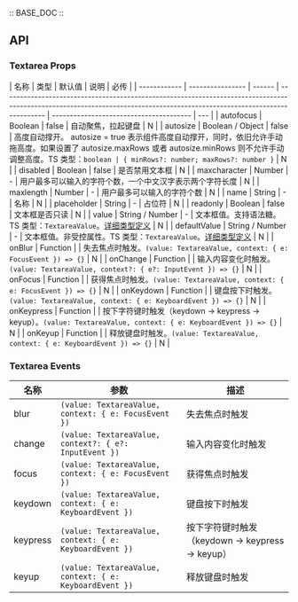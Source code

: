 :: BASE_DOC ::

## API

### Textarea Props

| 名称         | 类型             | 默认值 | 说明                                                                                                                                                                     | 必传                                    |
| ------------ | ---------------- | ------ | ------------------------------------------------------------------------------------------------------------------------------------------------------------------------ | --------------------------------------- | --- |
| autofocus    | Boolean          | false  | 自动聚焦，拉起键盘                                                                                                                                                       | N                                       |
| autosize     | Boolean / Object | false  | 高度自动撑开。 autosize = true 表示组件高度自动撑开，同时，依旧允许手动拖高度。如果设置了 autosize.maxRows 或者 autosize.minRows 则不允许手动调整高度。TS 类型：`boolean | { minRows?: number; maxRows?: number }` | N   |
| disabled     | Boolean          | false  | 是否禁用文本框                                                                                                                                                           | N                                       |
| maxcharacter | Number           | -      | 用户最多可以输入的字符个数，一个中文汉字表示两个字符长度                                                                                                                 | N                                       |
| maxlength    | Number           | -      | 用户最多可以输入的字符个数                                                                                                                                               | N                                       |
| name         | String           | -      | 名称                                                                                                                                                                     | N                                       |
| placeholder  | String           | -      | 占位符                                                                                                                                                                   | N                                       |
| readonly     | Boolean          | false  | 文本框是否只读                                                                                                                                                           | N                                       |
| value        | String / Number  | -      | 文本框值。支持语法糖。TS 类型：`TextareaValue`。[详细类型定义](https://github.com/Tencent/tdesign-vue/tree/develop/src/textarea/type.ts)                                 | N                                       |
| defaultValue | String / Number  | -      | 文本框值。非受控属性。TS 类型：`TextareaValue`。[详细类型定义](https://github.com/Tencent/tdesign-vue/tree/develop/src/textarea/type.ts)                                 | N                                       |
| onBlur       | Function         |        | 失去焦点时触发。`(value: TextareaValue, context: { e: FocusEvent }) => {}`                                                                                               | N                                       |
| onChange     | Function         |        | 输入内容变化时触发。`(value: TextareaValue, context?: { e?: InputEvent }) => {}`                                                                                         | N                                       |
| onFocus      | Function         |        | 获得焦点时触发。`(value: TextareaValue, context: { e: FocusEvent }) => {}`                                                                                               | N                                       |
| onKeydown    | Function         |        | 键盘按下时触发。`(value: TextareaValue, context: { e: KeyboardEvent }) => {}`                                                                                            | N                                       |
| onKeypress   | Function         |        | 按下字符键时触发（keydown -> keypress -> keyup）。`(value: TextareaValue, context: { e: KeyboardEvent }) => {}`                                                          | N                                       |
| onKeyup      | Function         |        | 释放键盘时触发。`(value: TextareaValue, context: { e: KeyboardEvent }) => {}`                                                                                            | N                                       |

### Textarea Events

| 名称     | 参数                                                    | 描述                                             |
| -------- | ------------------------------------------------------- | ------------------------------------------------ |
| blur     | `(value: TextareaValue, context: { e: FocusEvent })`    | 失去焦点时触发                                   |
| change   | `(value: TextareaValue, context?: { e?: InputEvent })`  | 输入内容变化时触发                               |
| focus    | `(value: TextareaValue, context: { e: FocusEvent })`    | 获得焦点时触发                                   |
| keydown  | `(value: TextareaValue, context: { e: KeyboardEvent })` | 键盘按下时触发                                   |
| keypress | `(value: TextareaValue, context: { e: KeyboardEvent })` | 按下字符键时触发（keydown -> keypress -> keyup） |
| keyup    | `(value: TextareaValue, context: { e: KeyboardEvent })` | 释放键盘时触发                                   |
